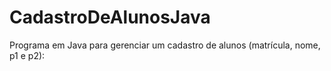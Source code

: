 # CadastroDeAlunosJava
Programa em Java para gerenciar um cadastro de alunos (matrícula, nome, p1 e p2):
